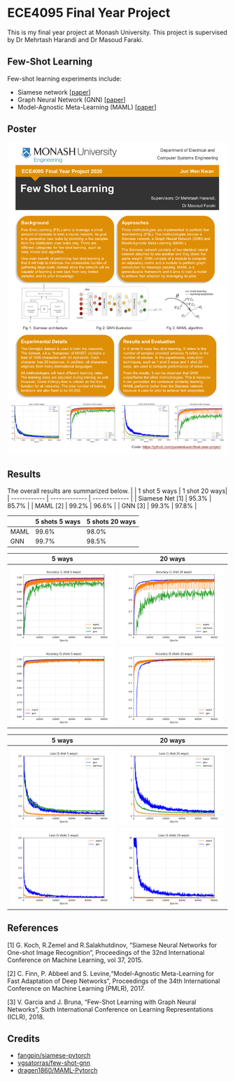 # ECE4095 Final Year Project
This is my final year project at Monash University. This project is supervised by Dr Mehrtash Harandi and Dr Masoud Faraki.

## Few-Shot Learning 
Few-shot learning experiments include:
* Siamese network [[paper](https://www.cs.cmu.edu/~rsalakhu/papers/oneshot1.pdf)]
* Graph Neural Network (GNN) [[paper](https://openreview.net/pdf?id=BJj6qGbRW)]
* Model-Agnostic Meta-Learning (MAML) [[paper](https://arxiv.org/pdf/1703.03400.pdf)]
## Poster
![poster](./images/poster.png)

## Results
The overall results are summarized below.
|              | 1 shot 5 ways | 1 shot 20 ways|
| ------------ | ------------- | ------------- |
| Siamese Net [1]  | 95.3% | 85.7% |
| MAML [2]  | 99.2% | 96.6% |
| GNN [3]  | 99.3% | 97.8% |


|              | 5 shots 5 ways | 5 shots 20 ways|
| ------------ | ------------- | ------------- |
| MAML  | 99.6% | 98.0% |
| GNN   | 99.7% | 98.5% |

| 5 ways      | 20 ways       |
| -------------- | -------------- |
| ![1shot5ways](./images/acc_1_shot_5_ways.png) | ![1shot20ways](./images/acc_1_shot_20_ways.png) |
| ![5shots5ways](./images/acc_5_shots_5_ways.png) | ![5shots20ways](./images/acc_5_shots_20_ways.png) |


| 5 ways      | 20 ways       |
| -------------- | -------------- |
| ![1shot5ways](./images/loss_1_shot_5_ways.png) | ![1shot20ways](./images/loss_1_shot_20_ways.png) |
| ![5shots5ways](./images/loss_5_shots_5_ways.png) | ![5shots20ways](./images/loss_5_shots_20_ways.png) |

## References
[1] G. Koch, R.Zemel and R.Salakhutdinov, “Siamese Neural Networks for One-shot Image Recognition”, Proceedings of the 32nd International Conference on Machine Learning, vol 37, 2015.

[2] C. Finn, P. Abbeel and S. Levine,“Model-Agnostic Meta-Learning for Fast Adaptation of Deep Networks”, Proceedings of the 34th International Conference on Machine Learning (PMLR), 2017.

[3] V. Garcia and J. Bruna, “Few-Shot Learning with Graph Neural Networks”, Sixth International Conference on Learning Representations (ICLR), 2018.

## Credits
* [fangpin/siamese-pytorch](https://github.com/fangpin/siamese-pytorch)
* [vgsatorras/few-shot-gnn](https://github.com/vgsatorras/few-shot-gnn)
* [dragen1860/MAML-Pytorch](https://github.com/dragen1860/MAML-Pytorch)
